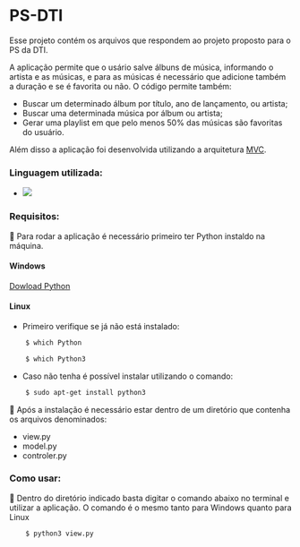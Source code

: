 # PS-DTI
Esse projeto contém os arquivos que respondem ao projeto proposto para o PS da DTI.

A aplicação permite que o usário salve álbuns de música, informando o artista e as músicas, e para as músicas é necessário que adicione também a duração e se é favorita ou não.
O código permite também:
- Buscar um determinado álbum por título, ano de lançamento, ou artista;
- Buscar uma determinada música por álbum ou artista;
- Gerar uma playlist em que pelo menos 50% das músicas são favoritas do usuário.

Além disso a aplicação foi desenvolvida utilizando a arquitetura [MVC](https://www.lewagon.com/pt-BR/blog/o-que-e-padrao-mvc).
### Linguagem utilizada:
<ul>
    <li>
        <a href="https://docs.python.org/pt-br/3/tutorial/">
            <img src="https://img.shields.io/badge/Python-3776AB?style=for-the-badge&logo=python&logoColor=white">
        </a>
    </li>
</ul>

### Requisitos:
📍 Para rodar a aplicação é necessário primeiro ter Python instaldo na máquina.
#### Windows
[Dowload Python](https://www.python.org/downloads/)
#### Linux
- Primeiro verifique se já não está instalado:
```bash
    $ which Python
```
```bash
    $ which Python3
```
- Caso não tenha é possível instalar utilizando o comando:
```bash
    $ sudo apt-get install python3
 ```
 📍 Após a instalação é necessário estar dentro de um diretório que contenha os arquivos denominados: 
 - view.py
 - model.py
 - controler.py 
 ### Como usar:
 📍 Dentro do diretório indicado basta digitar o comando abaixo no terminal e utilizar a aplicação. O comando é o mesmo tanto para Windows quanto para Linux
 ```bash
     $ python3 view.py
 ```
